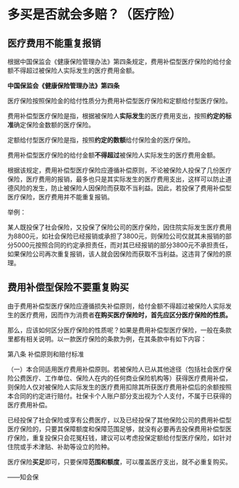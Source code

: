 # 多买是否就会多赔？（医疗险）

## 医疗费用不能重复报销

根据中国保监会《健康保险管理办法》第四条规定，费用补偿型医疗保险的给付金额不得超过被保险人实际发生的医疗费用金额。

**中国保监会《健康保险管理办法》第四条**

医疗保险按照保险金的给付性质分为费用补偿型医疗保险和定额给付型医疗保险。

费用补偿型医疗保险是指，根据被保险人**实际发生**的医疗费用支出，按照**约定的标准**确定保险金数额的医疗保险。

定额给付型医疗保险是指，按照**约定的数额**给付保险金的医疗保险。

费用补偿型医疗保险的给付金额**不得超过**被保险人实际发生的医疗费用金额。

根据该规定，费用补偿型医疗保险应遵循补偿原则，不论被保险人投保了几份医疗保险，医疗费用的报销，最多也只是其实际发生的医疗费用支出，这样可以防止道德风险的发生，防止被保险人因保险而获取不当利益。因此，若投保了费用补偿型医疗保险，医疗费用并不能重复报销。

举例：

某人既投保了社会保险，又投保了保险公司的医疗保险，因住院实际发生医疗费用为8800元，如社会保险已经报销或承担了3800元，则保险公司仅就其未报销的部分5000元按照合同的约定承担责任，而对其已经报销的部分3800元不承担责任，如果保险公司再次重复报销，该人就会因保险而获取不当利益。这违背了保险的原理。

## 费用补偿型保险不要重复购买

由于费用补偿型医疗保险应遵循损失补偿原则，给付金额不得超过被保险人实际发生的医疗费用，因而作为消费者**在购买医疗保险时，首先应区分医疗保险的性质。**

那么，应该如何区分医疗保险的性质呢？如果是费用补偿型医疗保险，一般在条款里都有相关说明。以一款医疗保险的条款为例，在其条款中有如下内容：

第八条 补偿原则和赔付标准

（一）本合同适用医疗费用补偿原则。若被保险人已从其他途径（包括社会医疗保险公费医疗、工作单位、保险人在内的任何商业保险机构等）获得医疗费用补偿，则保险人仅对被保险人实际发生的医疗费用扣除其所获医疗费用补偿后的余额按照本合同的约定进行赔付。社保卡个人账户部分支出视为个人支付，不属于已获得的医疗费用补偿。

已经投保了社会保险或享有公费医疗，以及已经投保了其他保险公司的费用补偿型医疗保险的，只要其保障额度和保障范围足够，就没有必要再去投保费用补偿型医疗保险，重复投保只会花冤枉钱，建议可以考虑投保定额给付型医疗保险，如针对住院或手术津贴、补助等设立的险种。

医疗保险**买足**即可，只要保障**范围和额度**，可以覆盖医疗支出，就不必重复购买。

——知会保

